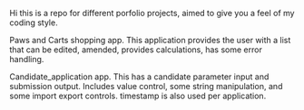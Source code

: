 Hi this is a repo for different porfolio projects, aimed to give you a feel of my coding style. 

Paws and Carts shopping app. This application provides the user with a list that can be edited, amended, provides calculations, has some error handling.

Candidate_application app. This has a candidate parameter input and submission output. Includes value control, some string manipulation, and some import export controls. timestamp is also used per application.

